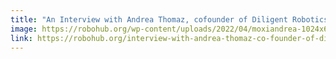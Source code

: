 ```yaml
---
title: "An Interview with Andrea Thomaz, cofounder of Diligent Robotics"
image: https://robohub.org/wp-content/uploads/2022/04/moxiandrea-1024x683.jpeg
link: https://robohub.org/interview-with-andrea-thomaz-co-founder-of-diligent-robotics-socially-intelligent-automation-solutions-for-hospitals/
---
```

